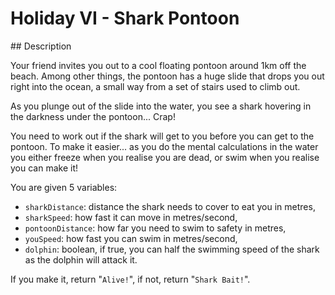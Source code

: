 # Holiday VI - Shark Pontoon

## Description

Your friend invites you out to a cool floating pontoon around 1km off the beach. Among other things, the pontoon has a huge slide that drops you out right into the ocean, a small way from a set of stairs used to climb out.

As you plunge out of the slide into the water, you see a shark hovering in the darkness under the pontoon... Crap!

You need to work out if the shark will get to you before you can get to the pontoon. To make it easier... as you do the mental calculations in the water you either freeze when you realise you are dead, or swim when you realise you can make it!

You are given 5 variables:

* `sharkDistance`: distance the shark needs to cover to eat you in metres,
* `sharkSpeed`: how fast it can move in metres/second,
* `pontoonDistance`: how far you need to swim to safety in metres,
* `youSpeed`: how fast you can swim in metres/second,
* `dolphin`: boolean, if true, you can half the swimming speed of the shark as the dolphin will attack it.

If you make it, return "`Alive!`", if not, return "`Shark Bait!`".
